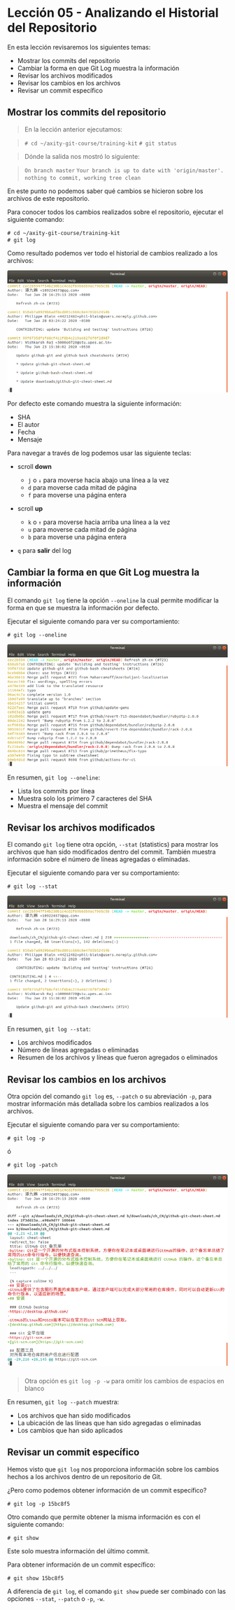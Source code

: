 # Lección 05 - Analizando el Historial del Repositorio

En esta lección revisaremos los siguientes temas:

 - Mostrar los commits del repositorio
 - Cambiar la forma en que Git Log muestra la información
 - Revisar los archivos modificados
 - Revisar los cambios en los archivos
 - Revisar un commit específico

## Mostrar los commits del repositorio

> En la lección anterior ejecutamos:

>    ```# cd ~/axity-git-course/training-kit```
>    ```# git status```

> Dónde la salida nos mostró lo siguiente:

>    ```On branch master```
>    ```Your branch is up to date with 'origin/master'.```
>    ```nothing to commit, working tree clean```

En este punto no podemos saber qué cambios se hicieron sobre los archivos de este repositorio.

Para conocer todos los cambios realizados sobre el repositorio, ejecutar el siguiente comando:

    # cd ~/axity-git-course/training-kit
    # git log

Como resultado podemos ver todo el historial de cambios realizado a los archivos:

![img_git_log](images/img_git_log.png)

Por defecto este comando muestra la siguiente información:

-   SHA
-   El autor
-   Fecha
-   Mensaje

Para navegar a través de log podemos usar las siguiente teclas:

-   scroll **down**
    -   `j` o `↓` para moverse hacia abajo una línea a la vez
    -   `d` para moverse cada mitad de página
    -   `f` para moverse una página entera
-   scroll **up**
    -   `k` o `↑` para moverse hacia arriba una línea a la vez
    -   `u` para moverse cada mitad de página
    -   `b` para moverse una página entera

 - `q` para **salir** del log

## Cambiar la forma en que Git Log muestra la información

El comando `git log` tiene la opción `--oneline` la cual permite modificar la forma en que se muestra la información por defecto.

Ejecutar el siguiente comando para ver su comportamiento:

    # git log --oneline

![img_git_log_oneline](images/img_git_log_oneline.png)

En resumen, `git log --oneline`:

 - Lista los commits por línea
 - Muestra solo los primero 7 caracteres del SHA
 - Muestra el mensaje del commit

## Revisar los archivos modificados

El comando `git log` tiene otra opción, `--stat` (statistics) para mostrar los archivos que han sido modificados dentro del commit. También muestra información sobre el número de líneas agregadas o eliminadas.

Ejecutar el siguiente comando para ver su comportamiento:

    # git log --stat

![img_git_log_stat](images/img_git_log_stat.png)

En resumen, `git log --stat`:

 - Los archivos modificados
 - Número de líneas agregadas o eliminadas
 - Resumen de los archivos y líneas que fueron agregados o eliminados

## Revisar los cambios en los archivos

Otra opción del comando `git log` es, `--patch` o su abreviación `-p`, para mostrar información más detallada sobre los cambios realizados a los archivos.

Ejecutar el siguiente comando para ver su comportamiento:

    # git log -p
    
   ó
    
    # git log -patch

![img_git_log_patch](images/img_git_log_patch.png)
###
> Otra opción es `git log -p -w` para omitir los cambios de espacios en blanco

En resumen, `git log --patch` muestra:

 - Los archivos que han sido modificados
 - La ubicación de las líneas que han sido agregadas o eliminadas
 - Los cambios que han sido aplicados

## Revisar un commit específico

Hemos visto que `git log` nos proporciona información sobre los cambios hechos a los archivos dentro de un repositorio de Git.

¿Pero como podemos obtener información de un commit específico?

    # git log -p 15bc8f5

Otro comando que permite obtener la misma información es con el siguiente comando:

    # git show

Este solo muestra información del último commit.

Para obtener información de un commit específico:

    # git show 15bc8f5

A diferencia de `git log`, el comando `git show` puede ser combinado con las opciones `--stat`, `--patch` o `-p`, `-w`.

<!--stackedit_data:
eyJoaXN0b3J5IjpbLTIzNTM3MzE3Nyw4MjcwMDg3MDQsLTIxMz
c5MjQ2NDcsLTE4MjUwNTQzNDYsMjA4MTgxODI5OCwzODA4Mjc4
NzgsLTEzNTgwMTA5ODgsLTM5NDYwNDI2NSwxMTA1NDcxMjIsMT
E1NjkzMzc5MywzMDc5NDk1MDUsMjQxMjEyMzgyLC05MzM5NDQz
MTgsMTkwMzQwNTU5OCwtMTE2NTQ5Mjk1MCwyNDkwOTM3NTAsLT
EyODQwNDk4MTAsMTAwNzE5MDc1OSwtMTI2MjI4NTkzLC02NDQw
NjcyMzldfQ==
-->